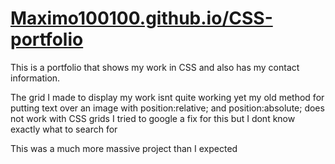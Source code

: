 # [Maximo100100.github.io/CSS-portfolio](https://maximo100100.github.io/CSS-Portfolio/)

This is a portfolio that shows my work in CSS and also has my contact information.

The grid I made to display my work isnt quite working yet my old method for putting text
over an image with position:relative; and position:absolute; does not work with CSS grids I 
tried to google a fix for this but I dont know exactly what to search for

This was a much more massive project than I expected 
